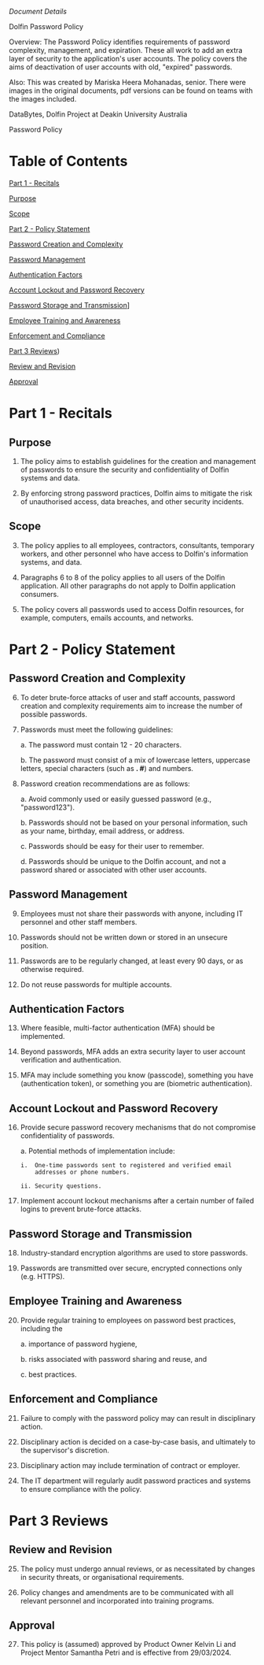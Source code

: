 *Document Details*

Dolfin Password Policy

Overview: The Password Policy identifies requirements of password
complexity, management, and expiration. These all work to add an extra
layer of security to the application's user accounts. The policy covers
the aims of deactivation of user accounts with old, "expired" passwords. 

Also: This was created by Mariska Heera Mohanadas, senior. There were images in the original documents, pdf versions can be found on teams with the images included.

DataBytes, Dolfin Project at Deakin University Australia

Password Policy

# Table of Contents

[Part 1 - Recitals](#part-1---recitals)

[Purpose](#purpose)

[Scope](#scope)

[Part 2 - Policy Statement](#part-2---policy-statement)

[Password Creation and Complexity](#password-creation-and-complexity)

[Password Management](#password-management)

[Authentication Factors](#authentication-factors)

[Account Lockout and Password Recovery](#account-lockout-and-password-recovery)

[Password Storage and Transmission](#password-storage-and-transmission)]

[Employee Training and Awareness](#employee-training-and-awareness)

[Enforcement and Compliance](#enforcement-and-compliance)

[Part 3 Reviews](#part-3-reviews))

[Review and Revision](#review-and-revision)

[Approval](#approval)

# Part 1 - Recitals

## Purpose

1)  The policy aims to establish guidelines for the creation and
    management of passwords to ensure the security and confidentiality
    of Dolfin systems and data.

2)  By enforcing strong password practices, Dolfin aims to mitigate the
    risk of unauthorised access, data breaches, and other security
    incidents.

## Scope

3)  The policy applies to all employees, contractors, consultants,
    temporary workers, and other personnel who have access to Dolfin's
    information systems, and data.

4)  Paragraphs 6 to 8 of the policy applies to all users of the Dolfin
    application. All other paragraphs do not apply to Dolfin application
    consumers.

5)  The policy covers all passwords used to access Dolfin resources, for
    example, computers, emails accounts, and networks.

# Part 2 - Policy Statement 

## Password Creation and Complexity

6)  To deter brute-force attacks of user and staff accounts, password
    creation and complexity requirements aim to increase the number of
    possible passwords.

7)  Passwords must meet the following guidelines:

    a.  The password must contain 12 - 20 characters.

    b.  The password must consist of a mix of lowercase letters,
        uppercase letters, special characters (such as **. \#**) and
        numbers.

8)  Password creation recommendations are as follows:

    a.  Avoid commonly used or easily guessed password (e.g.,
        "password123").

    b.  Passwords should not be based on your personal information, such
        as your name, birthday, email address, or address.

    c.  Passwords should be easy for their user to remember.

    d.  Passwords should be unique to the Dolfin account, and not a
        password shared or associated with other user accounts.

## Password Management

9)  Employees must not share their passwords with anyone, including IT
    personnel and other staff members.

10) Passwords should not be written down or stored in an unsecure
    position.

11) Passwords are to be regularly changed, at least every 90 days, or as
    otherwise required.

12) Do not reuse passwords for multiple accounts.

## Authentication Factors

13) Where feasible, multi-factor authentication (MFA) should be
    implemented.

14) Beyond passwords, MFA adds an extra security layer to user account
    verification and authentication.

15) MFA may include something you know (passcode), something you have
    (authentication token), or something you are (biometric
    authentication).

## Account Lockout and Password Recovery

16) Provide secure password recovery mechanisms that do not compromise
    confidentiality of passwords.

    a.  Potential methods of implementation include:

        i.  One-time passwords sent to registered and verified email
            addresses or phone numbers.

        ii. Security questions.

17) Implement account lockout mechanisms after a certain number of
    failed logins to prevent brute-force attacks.

## Password Storage and Transmission

18) Industry-standard encryption algorithms are used to store passwords.

19) Passwords are transmitted over secure, encrypted connections only
    (e.g. HTTPS).

## Employee Training and Awareness

20) Provide regular training to employees on password best practices,
    including the

    a.  importance of password hygiene,

    b.  risks associated with password sharing and reuse, and

    c.  best practices.

## Enforcement and Compliance

21) Failure to comply with the password policy may can result in
    disciplinary action.

22) Disciplinary action is decided on a case-by-case basis, and
    ultimately to the supervisor's discretion.

23) Disciplinary action may include termination of contract or employer.

24) The IT department will regularly audit password practices and
    systems to ensure compliance with the policy.

# Part 3 Reviews

## Review and Revision

25) The policy must undergo annual reviews, or as necessitated by
    changes in security threats, or organisational requirements.

26) Policy changes and amendments are to be communicated with all
    relevant personnel and incorporated into training programs.

## Approval

27) This policy is (assumed) approved by Product Owner Kelvin Li and
    Project Mentor Samantha Petri and is effective from 29/03/2024.
